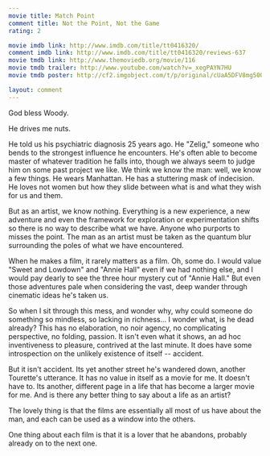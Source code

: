 ```yaml
---
movie title: Match Point
comment title: Not the Point, Not the Game
rating: 2

movie imdb link: http://www.imdb.com/title/tt0416320/
comment imdb link: http://www.imdb.com/title/tt0416320/reviews-637
movie tmdb link: http://www.themoviedb.org/movie/116
movie tmdb trailer: http://www.youtube.com/watch?v=_xegPAYN7HU
movie tmdb poster: http://cf2.imgobject.com/t/p/original/cUaA5DFV8mg50O8bU9XlGe4N1i0.jpg

layout: comment
---
```


God bless Woody.

He drives me nuts. 

He told us his psychiatric diagnosis 25 years ago. He "Zelig," someone who bends to the strongest influence he encounters. He's often able to become master of whatever tradition he falls into, though we always seem to judge him on some past project we like. We think we know the man: well, we know a few things. He wears Manhattan. He has a stuttering mask of indecision. He loves not women but how they slide between what is and what they wish for us and them. 

But as an artist, we know nothing. Everything is a new experience, a new adventure and even the framework for exploration or experimentation shifts so there is no way to describe what we have. Anyone who purports to misses the point. The man as an artist must be taken as the quantum blur surrounding the poles of what we have encountered.

When he makes a film, it rarely matters as a film. Oh, some do. I would value "Sweet and Lowdown" and "Annie Hall" even if we had nothing else, and I would pay dearly to see the three hour mystery cut of "Annie Hall." But even those adventures pale when considering the vast, deep wander through cinematic ideas he's taken us.

So when I sit through this mess, and wonder why, why could someone do something so mindless, so lacking in richness... I wonder what, is he dead already? This has no elaboration, no noir agency, no complicating perspective, no folding, passion. It isn't even what it shows, an ad hoc inventiveness to pleasure, contrived at the last minute. It does have some introspection on the unlikely existence of itself -- accident.

But it isn't accident. Its yet another street he's wandered down, another Tourette's utterance. It has no value in itself as a movie for me. It doesn't have to. Its another, different page in a life that has become a larger movie for me. And is there any better thing to say about a life as an artist?

The lovely thing is that the films are essentially all most of us have about the man, and each can be used as a window into the others.

One thing about each film is that it is a lover that he abandons, probably already on to the next one.